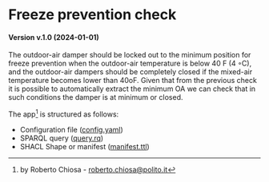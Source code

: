 [//]: # (AUTOMATICALLY GENERATED DO NOT MODIFY)

# Freeze prevention check
#### Version v.1.0 (2024-01-01)
The outdoor-air damper should be locked out to the minimum position for freeze prevention when the outdoor-air temperature is below 40 F (4 ◦C), and the outdoor-air dampers should be completely closed if the mixed-air temperature becomes lower than 40oF. Given that from the previous check it is possible to automatically extract the minimum OA we can check that in such conditions the damper is at minimum or closed.

The app[^1] is structured as follows:
- Configuration file ([config.yaml](config.yaml))
- SPARQL query ([query.rq](query.rq))
- SHACL Shape or manifest ([manifest.ttl](manifest.ttl))

[^1]: by Roberto Chiosa - roberto.chiosa@polito.it 
